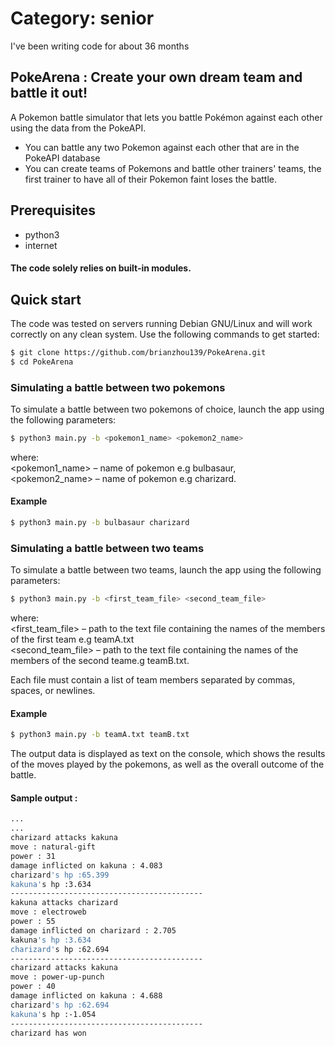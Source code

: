 # Category: senior
I've been writing code for about 36 months

## PokeArena : Create your own dream team and battle it out!

A Pokemon battle simulator that lets you battle Pokémon against each other using the data from the PokeAPI. 
- You can battle any two Pokemon against each other that are in the PokeAPI database
- You can create teams  of Pokemons and battle other trainers' teams, the first trainer to have all of their Pokemon faint loses the battle.

## Prerequisites
* python3
* internet
#### The code solely relies on built-in modules.<br/>

## Quick start

The code was tested on servers running Debian GNU/Linux and will work correctly on any clean system.
Use the following commands to get started:

```sh
$ git clone https://github.com/brianzhou139/PokeArena.git
$ cd PokeArena
```
### Simulating a battle between two pokemons
To simulate a battle between two pokemons of choice, launch the app using the following parameters:

```sh
$ python3 main.py -b <pokemon1_name> <pokemon2_name>
```
where:<br/>
<pokemon1_name> – name of pokemon e.g bulbasaur,<br/>
<pokemon2_name> – name of pokemon e.g charizard.

#### Example 
```sh
$ python3 main.py -b bulbasaur charizard
```

### Simulating a battle between two teams
To simulate a battle between two teams, launch the app using the following parameters:

```sh
$ python3 main.py -b <first_team_file> <second_team_file>
```
where:<br/>
<first_team_file> – path to the text file containing the names of the members of the first team e.g teamA.txt <br/>
<second_team_file> – path to the text file containing the names of the members of the second teame.g teamB.txt.

Each file must contain a list of team members separated by commas, spaces, or newlines.

#### Example 
```sh
$ python3 main.py -b teamA.txt teamB.txt
```

The output data is displayed as text on the console, which shows the results of the moves played by the pokemons, as well as the overall outcome of the battle.<br/>
#### Sample output : 
```sh
...
...
charizard attacks kakuna
move : natural-gift
power : 31
damage inflicted on kakuna : 4.083
charizard's hp :65.399
kakuna's hp :3.634
-------------------------------------------
kakuna attacks charizard
move : electroweb
power : 55
damage inflicted on charizard : 2.705
kakuna's hp :3.634
charizard's hp :62.694
-------------------------------------------
charizard attacks kakuna
move : power-up-punch
power : 40
damage inflicted on kakuna : 4.688
charizard's hp :62.694
kakuna's hp :-1.054
-------------------------------------------
charizard has won
```
